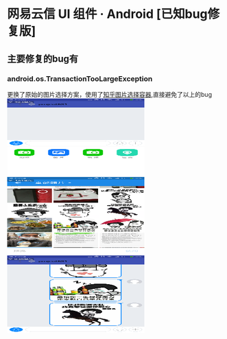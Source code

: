 # 网易云信 UI 组件 · Android [已知bug修复版]

## 主要修复的bug有

### android.os.TransactionTooLargeException

更换了原始的图片选择方案，使用了[知乎图片选择容器](https://github.com/zhihu/Matisse),直接避免了以上的bug
<img src="https://raw.githubusercontent.com/Microhx/NIM_Android_UIKit/master/images/01.png" width = "320" height = "180"/> 
<img src="https://raw.githubusercontent.com/Microhx/NIM_Android_UIKit/master/images/02.png" width = "320" height = "180"/> 
<img src="https://raw.githubusercontent.com/Microhx/NIM_Android_UIKit/master/images/03.png" width = "320" height = "180"/>

